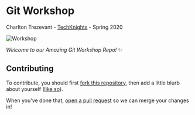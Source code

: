 # Git Workshop
Charlton Trezevant - [TechKnights](http://techknights.org/) - Spring 2020

![Workshop](https://cdn-images-1.medium.com/max/1600/1*n-KARxQmPoktpDNLruTFGw.jpeg)

_Welcome to our Amazing Git Workshop Repo!_ :sparkles:

## Contributing

To contribute, you should first [fork this repository](https://help.github.com/articles/fork-a-repo/), then add a little blurb about yourself ([like so](people/charlton.md)).

When you've done that, [open a pull request](https://github.com/ctrezevant/git-workshop/compare) so we can merge your changes in!
